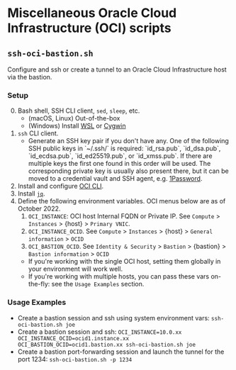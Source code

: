 # Miscellaneous Oracle Cloud Infrastructure (OCI) scripts 

## `ssh-oci-bastion.sh` ##

Configure and ssh or create a tunnel to an Oracle Cloud Infrastructure host via the bastion.


### Setup ###

0. Bash shell, SSH CLI client, `sed`, `sleep`, etc.
    * (macOS, Linux) Out-of-the-box 
    * (Windows) Install [WSL](https://learn.microsoft.com/en-us/windows/wsl/) or [Cygwin](https://www.cygwin.com/)
1. `ssh` CLI client.
    * Generate an SSH key pair if you don't have any. One of the following SSH public keys in \`~/.ssh/\` is required: 
    \`id_rsa.pub\`, \`id_dsa.pub\`, \`id_ecdsa.pub\`, \`id_ed25519.pub\`, or \`id_xmss.pub\`. If there are multiple keys
    the first one found in this order will be used. The corresponding private key is usually also present there, but it
    can be moved to a credential vault and SSH agent, e.g. [1Password](https://developer.1password.com/docs/ssh).     
2. Install and configure [OCI CLI](https://docs.oracle.com/en-us/iaas/Content/API/SDKDocs/cliinstall.htm).
3. Install [`jq`](https://stedolan.github.io/jq/).
4. Define the following environment variables. OCI menus below are as of October 2022. 
    1. `OCI_INSTANCE`: OCI host Internal FQDN or Private IP. See `Compute` > `Instances` > {host} > `Primary VNIC`.
    2. `OCI_INSTANCE_OCID`. See `Compute` > `Instances` > {host} > `General information` > `OCID`
    3. `OCI_BASTION_OCID`. See `Identity & Security` > `Bastion` > {bastion} > `Bastion information` > `OCID`
    * If you're working with the single OCI host, setting them globally in your environment will work well.
    * If you're working with multiple hosts, you can pass these vars on-the-fly: see the `Usage Examples` section.

### Usage Examples ###

* Create a bastion session and ssh using system environment vars: `ssh-oci-bastion.sh joe`
* Create a bastion session and ssh: 
  `OCI_INSTANCE=10.0.xx OCI_INSTANCE_OCID=ocid1.instance.xx OCI_BASTION_OCID=ocid1.bastion.xx ssh-oci-bastion.sh joe`
* Create a bastion port-forwarding session and launch the tunnel for the port 1234: `ssh-oci-bastion.sh -p 1234` 

